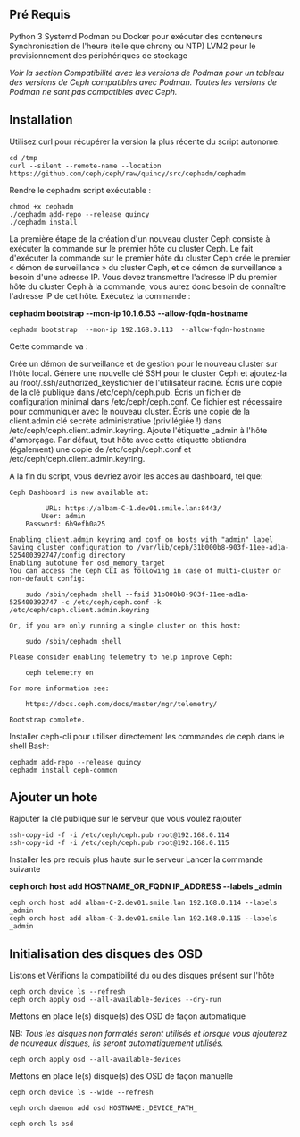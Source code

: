 ## Pré Requis

Python 3
Systemd
Podman ou Docker pour exécuter des conteneurs
Synchronisation de l'heure (telle que chrony ou NTP)
LVM2 pour le provisionnement des périphériques de stockage


*Voir la section Compatibilité avec les versions de Podman pour un tableau des versions de Ceph compatibles avec Podman. Toutes les versions de Podman ne sont pas compatibles avec Ceph.*

## Installation

Utilisez curl pour récupérer la version la plus récente du script autonome.

```
cd /tmp
curl --silent --remote-name --location https://github.com/ceph/ceph/raw/quincy/src/cephadm/cephadm
```

Rendre le cephadm script exécutable :

```
chmod +x cephadm
./cephadm add-repo --release quincy
./cephadm install
```

La première étape de la création d'un nouveau cluster Ceph consiste à exécuter la commande sur le premier hôte du cluster Ceph. Le fait d'exécuter la commande sur le premier hôte du cluster Ceph crée le premier « démon de surveillance » du cluster Ceph, et ce démon de surveillance a besoin d'une adresse IP. Vous devez transmettre l'adresse IP du premier hôte du cluster Ceph à la commande, vous aurez donc besoin de connaître l'adresse IP de cet hôte.
Exécutez la commande :

**cephadm bootstrap  --mon-ip 10.1.6.53  --allow-fqdn-hostname**

```
cephadm bootstrap  --mon-ip 192.168.0.113  --allow-fqdn-hostname
```


Cette commande va :

Crée un démon de surveillance et de gestion pour le nouveau cluster sur l'hôte local.
Génère une nouvelle clé SSH pour le cluster Ceph et ajoutez-la au /root/.ssh/authorized_keysfichier de l'utilisateur racine.
Écris une copie de la clé publique dans /etc/ceph/ceph.pub.
Écris un fichier de configuration minimal dans /etc/ceph/ceph.conf. Ce fichier est nécessaire pour communiquer avec le nouveau cluster.
Écris une copie de la client.admin clé secrète administrative (privilégiée !) dans /etc/ceph/ceph.client.admin.keyring.
Ajoute l'étiquette _admin à l'hôte d'amorçage. Par défaut, tout hôte avec cette étiquette obtiendra (également) une copie de /etc/ceph/ceph.conf et /etc/ceph/ceph.client.admin.keyring.

A la fin du script, vous devriez avoir les acces au dashboard, tel que:
```
Ceph Dashboard is now available at:

	     URL: https://albam-C-1.dev01.smile.lan:8443/
	    User: admin
	Password: 6h9efh0a25

Enabling client.admin keyring and conf on hosts with "admin" label
Saving cluster configuration to /var/lib/ceph/31b000b8-903f-11ee-ad1a-525400392747/config directory
Enabling autotune for osd_memory_target
You can access the Ceph CLI as following in case of multi-cluster or non-default config:

	sudo /sbin/cephadm shell --fsid 31b000b8-903f-11ee-ad1a-525400392747 -c /etc/ceph/ceph.conf -k /etc/ceph/ceph.client.admin.keyring

Or, if you are only running a single cluster on this host:

	sudo /sbin/cephadm shell 

Please consider enabling telemetry to help improve Ceph:

	ceph telemetry on

For more information see:

	https://docs.ceph.com/docs/master/mgr/telemetry/

Bootstrap complete.
```

Installer ceph-cli pour utiliser directement les commandes de ceph dans le shell Bash:

```
cephadm add-repo --release quincy
cephadm install ceph-common
```

## Ajouter un hote

Rajouter la clé publique sur le serveur que vous voulez rajouter

```
ssh-copy-id -f -i /etc/ceph/ceph.pub root@192.168.0.114
ssh-copy-id -f -i /etc/ceph/ceph.pub root@192.168.0.115
```


Installer les pre requis plus haute sur le serveur
Lancer la commande suivante


**ceph orch host add HOSTNAME_OR_FQDN IP_ADDRESS --labels _admin**
```
ceph orch host add albam-C-2.dev01.smile.lan 192.168.0.114 --labels _admin
ceph orch host add albam-C-3.dev01.smile.lan 192.168.0.115 --labels _admin
 ```

## Initialisation des disques des OSD

Listons et Vérifions la compatibilité du ou des disques présent sur l'hôte

```
ceph orch device ls --refresh
ceph orch apply osd --all-available-devices --dry-run
```


Mettons en place le(s) disque(s) des OSD de façon automatique

NB: *Tous les disques non formatés seront utilisés et lorsque vous ajouterez de nouveaux disques, ils seront automatiquement utilisés.*

```
ceph orch apply osd --all-available-devices
```


Mettons en place le(s) disque(s) des OSD de façon manuelle

```
ceph orch device ls --wide --refresh
```

```
ceph orch daemon add osd HOSTNAME:_DEVICE_PATH_
```

```
ceph orch ls osd
```

